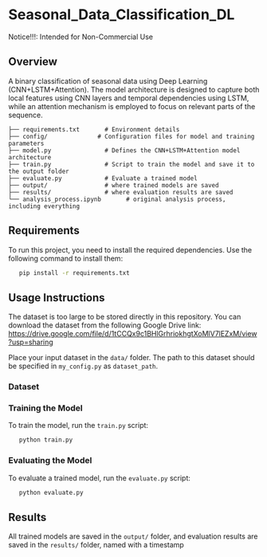 # Seasonal_Data_Classification_DL

Notice!!!: Intended for Non-Commercial Use  

## Overview

A binary classification of seasonal data using Deep Learning (CNN+LSTM+Attention).
The model architecture is designed to capture both local features using CNN layers and temporal dependencies using LSTM, while an attention mechanism is employed to focus on relevant parts of the sequence.


```plaintext
├── requirements.txt       # Environment details
├── config/              # Configuration files for model and training parameters
├── model.py               # Defines the CNN+LSTM+Attention model architecture
├── train.py               # Script to train the model and save it to the output folder
├── evaluate.py            # Evaluate a trained model
├── output/                # where trained models are saved
├── results/               # where evaluation results are saved
└── analysis_process.ipynb       # original analysis process, including everything
```

## Requirements

To run this project, you need to install the required dependencies. Use the following command to install them:


```sh
   pip install -r requirements.txt
   ```


## Usage Instructions

The dataset is too large to be stored directly in this repository. You can download the dataset from the following Google Drive link: https://drive.google.com/file/d/1tCCQx9c1BHlGrhriokhgtXoMlV7lEZxM/view?usp=sharing

Place your input dataset in the `data/` folder. The path to this dataset should be specified in `my_config.py` as `dataset_path`.

### Dataset


### Training the Model

To train the model, run the `train.py` script:

```sh
   python train.py
```
### Evaluating the Model

To evaluate a trained model, run the `evaluate.py` script:

```sh
   python evaluate.py
```

## Results

All trained models are saved in the `output/` folder, and evaluation results are saved in the `results/` folder, named with a timestamp

